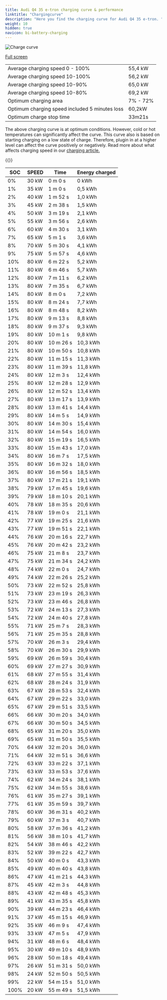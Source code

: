 ```yaml
---
title: Audi Q4 35 e-tron charging curve & performance
linktitle: "Chargingcurve"
description: "Here you find the charging curve for Audi Q4 35 e-tron. "
weight: 10
hidden: true
navicon: bi-battery-charging
---
```

<!-- markdownlint-disable MD033 -->
<img src="../chargingcurve.svg" alt="Charge curve" class="img-fluid">

[Full screen](../chargingcurve.svg)


<table class="table table-striped">
<tbody>
<tr>
<td>Average charging speed 0 - 100% </td><td>55,4 kW</td>
</tr>
<tr>
<td>Average charging speed 10-100% </td><td>56,2 kW</td>
</tr>
<tr>
<td>Average charging speed 10-90% </td><td>65,0 kW</td>
</tr>
<tr>
<td>Average charging speed 10-80% </td><td>69,2 kW</td>
</tr>
<tr>
<td>Optimum charging area</td><td>7% - 72%</td>
</tr>
<tr>
<td>Optimum charging speed included 5 minutes loss</td><td>60,2kW</td>
</tr>
<tr>
<td>Optimum charge stop time </td><td>33m21s</td>
</tr>
</tbody>
</table>


The above charging curve is at optimum conditions. However, cold or hot temperatures can significantly affect the curve. This curve also is based on starting charging on a low state of charge. Therefore, plugin in at a higher level can affect the curve positively or negatively. Read more about what affects charging speed in our [charging article.](../../../../../technology/battery/charging/) 


{{<evkxdisplayaddarticle />}}
<table class="table table-striped">
<thead>
<tr><th>SOC</th><th>SPEED</th><th>Time</th><th>Energy charged</th></tr>
</thead>
<tbody>
<tr>
<td>0%</td><td>30 kW</td><td> 0 m 0 s </td><td>0 kWh </td>
</tr>
<tr>
<td>1%</td><td>35 kW</td><td> 1 m 0 s </td><td>0,5 kWh </td>
</tr>
<tr>
<td>2%</td><td>40 kW</td><td> 1 m 52 s </td><td>1,0 kWh </td>
</tr>
<tr>
<td>3%</td><td>45 kW</td><td> 2 m 38 s </td><td>1,5 kWh </td>
</tr>
<tr>
<td>4%</td><td>50 kW</td><td> 3 m 19 s </td><td>2,1 kWh </td>
</tr>
<tr>
<td>5%</td><td>55 kW</td><td> 3 m 56 s </td><td>2,6 kWh </td>
</tr>
<tr>
<td>6%</td><td>60 kW</td><td> 4 m 30 s </td><td>3,1 kWh </td>
</tr>
<tr>
<td>7%</td><td>65 kW</td><td> 5 m 1 s </td><td>3,6 kWh </td>
</tr>
<tr>
<td>8%</td><td>70 kW</td><td> 5 m 30 s </td><td>4,1 kWh </td>
</tr>
<tr>
<td>9%</td><td>75 kW</td><td> 5 m 57 s </td><td>4,6 kWh </td>
</tr>
<tr>
<td>10%</td><td>80 kW</td><td> 6 m 22 s </td><td>5,2 kWh </td>
</tr>
<tr>
<td>11%</td><td>80 kW</td><td> 6 m 46 s </td><td>5,7 kWh </td>
</tr>
<tr>
<td>12%</td><td>80 kW</td><td> 7 m 11 s </td><td>6,2 kWh </td>
</tr>
<tr>
<td>13%</td><td>80 kW</td><td> 7 m 35 s </td><td>6,7 kWh </td>
</tr>
<tr>
<td>14%</td><td>80 kW</td><td> 8 m 0 s </td><td>7,2 kWh </td>
</tr>
<tr>
<td>15%</td><td>80 kW</td><td> 8 m 24 s </td><td>7,7 kWh </td>
</tr>
<tr>
<td>16%</td><td>80 kW</td><td> 8 m 48 s </td><td>8,2 kWh </td>
</tr>
<tr>
<td>17%</td><td>80 kW</td><td> 9 m 13 s </td><td>8,8 kWh </td>
</tr>
<tr>
<td>18%</td><td>80 kW</td><td> 9 m 37 s </td><td>9,3 kWh </td>
</tr>
<tr>
<td>19%</td><td>80 kW</td><td> 10 m 1 s </td><td>9,8 kWh </td>
</tr>
<tr>
<td>20%</td><td>80 kW</td><td> 10 m 26 s </td><td>10,3 kWh </td>
</tr>
<tr>
<td>21%</td><td>80 kW</td><td> 10 m 50 s </td><td>10,8 kWh </td>
</tr>
<tr>
<td>22%</td><td>80 kW</td><td> 11 m 15 s </td><td>11,3 kWh </td>
</tr>
<tr>
<td>23%</td><td>80 kW</td><td> 11 m 39 s </td><td>11,8 kWh </td>
</tr>
<tr>
<td>24%</td><td>80 kW</td><td> 12 m 3 s </td><td>12,4 kWh </td>
</tr>
<tr>
<td>25%</td><td>80 kW</td><td> 12 m 28 s </td><td>12,9 kWh </td>
</tr>
<tr>
<td>26%</td><td>80 kW</td><td> 12 m 52 s </td><td>13,4 kWh </td>
</tr>
<tr>
<td>27%</td><td>80 kW</td><td> 13 m 17 s </td><td>13,9 kWh </td>
</tr>
<tr>
<td>28%</td><td>80 kW</td><td> 13 m 41 s </td><td>14,4 kWh </td>
</tr>
<tr>
<td>29%</td><td>80 kW</td><td> 14 m 5 s </td><td>14,9 kWh </td>
</tr>
<tr>
<td>30%</td><td>80 kW</td><td> 14 m 30 s </td><td>15,4 kWh </td>
</tr>
<tr>
<td>31%</td><td>80 kW</td><td> 14 m 54 s </td><td>16,0 kWh </td>
</tr>
<tr>
<td>32%</td><td>80 kW</td><td> 15 m 19 s </td><td>16,5 kWh </td>
</tr>
<tr>
<td>33%</td><td>80 kW</td><td> 15 m 43 s </td><td>17,0 kWh </td>
</tr>
<tr>
<td>34%</td><td>80 kW</td><td> 16 m 7 s </td><td>17,5 kWh </td>
</tr>
<tr>
<td>35%</td><td>80 kW</td><td> 16 m 32 s </td><td>18,0 kWh </td>
</tr>
<tr>
<td>36%</td><td>80 kW</td><td> 16 m 56 s </td><td>18,5 kWh </td>
</tr>
<tr>
<td>37%</td><td>80 kW</td><td> 17 m 21 s </td><td>19,1 kWh </td>
</tr>
<tr>
<td>38%</td><td>79 kW</td><td> 17 m 45 s </td><td>19,6 kWh </td>
</tr>
<tr>
<td>39%</td><td>79 kW</td><td> 18 m 10 s </td><td>20,1 kWh </td>
</tr>
<tr>
<td>40%</td><td>78 kW</td><td> 18 m 35 s </td><td>20,6 kWh </td>
</tr>
<tr>
<td>41%</td><td>78 kW</td><td> 19 m 0 s </td><td>21,1 kWh </td>
</tr>
<tr>
<td>42%</td><td>77 kW</td><td> 19 m 25 s </td><td>21,6 kWh </td>
</tr>
<tr>
<td>43%</td><td>77 kW</td><td> 19 m 51 s </td><td>22,1 kWh </td>
</tr>
<tr>
<td>44%</td><td>76 kW</td><td> 20 m 16 s </td><td>22,7 kWh </td>
</tr>
<tr>
<td>45%</td><td>76 kW</td><td> 20 m 42 s </td><td>23,2 kWh </td>
</tr>
<tr>
<td>46%</td><td>75 kW</td><td> 21 m 8 s </td><td>23,7 kWh </td>
</tr>
<tr>
<td>47%</td><td>75 kW</td><td> 21 m 34 s </td><td>24,2 kWh </td>
</tr>
<tr>
<td>48%</td><td>74 kW</td><td> 22 m 0 s </td><td>24,7 kWh </td>
</tr>
<tr>
<td>49%</td><td>74 kW</td><td> 22 m 26 s </td><td>25,2 kWh </td>
</tr>
<tr>
<td>50%</td><td>73 kW</td><td> 22 m 52 s </td><td>25,8 kWh </td>
</tr>
<tr>
<td>51%</td><td>73 kW</td><td> 23 m 19 s </td><td>26,3 kWh </td>
</tr>
<tr>
<td>52%</td><td>73 kW</td><td> 23 m 46 s </td><td>26,8 kWh </td>
</tr>
<tr>
<td>53%</td><td>72 kW</td><td> 24 m 13 s </td><td>27,3 kWh </td>
</tr>
<tr>
<td>54%</td><td>72 kW</td><td> 24 m 40 s </td><td>27,8 kWh </td>
</tr>
<tr>
<td>55%</td><td>71 kW</td><td> 25 m 7 s </td><td>28,3 kWh </td>
</tr>
<tr>
<td>56%</td><td>71 kW</td><td> 25 m 35 s </td><td>28,8 kWh </td>
</tr>
<tr>
<td>57%</td><td>70 kW</td><td> 26 m 3 s </td><td>29,4 kWh </td>
</tr>
<tr>
<td>58%</td><td>70 kW</td><td> 26 m 30 s </td><td>29,9 kWh </td>
</tr>
<tr>
<td>59%</td><td>69 kW</td><td> 26 m 59 s </td><td>30,4 kWh </td>
</tr>
<tr>
<td>60%</td><td>69 kW</td><td> 27 m 27 s </td><td>30,9 kWh </td>
</tr>
<tr>
<td>61%</td><td>68 kW</td><td> 27 m 55 s </td><td>31,4 kWh </td>
</tr>
<tr>
<td>62%</td><td>68 kW</td><td> 28 m 24 s </td><td>31,9 kWh </td>
</tr>
<tr>
<td>63%</td><td>67 kW</td><td> 28 m 53 s </td><td>32,4 kWh </td>
</tr>
<tr>
<td>64%</td><td>67 kW</td><td> 29 m 22 s </td><td>33,0 kWh </td>
</tr>
<tr>
<td>65%</td><td>67 kW</td><td> 29 m 51 s </td><td>33,5 kWh </td>
</tr>
<tr>
<td>66%</td><td>66 kW</td><td> 30 m 20 s </td><td>34,0 kWh </td>
</tr>
<tr>
<td>67%</td><td>66 kW</td><td> 30 m 50 s </td><td>34,5 kWh </td>
</tr>
<tr>
<td>68%</td><td>65 kW</td><td> 31 m 20 s </td><td>35,0 kWh </td>
</tr>
<tr>
<td>69%</td><td>65 kW</td><td> 31 m 50 s </td><td>35,5 kWh </td>
</tr>
<tr>
<td>70%</td><td>64 kW</td><td> 32 m 20 s </td><td>36,0 kWh </td>
</tr>
<tr>
<td>71%</td><td>64 kW</td><td> 32 m 51 s </td><td>36,6 kWh </td>
</tr>
<tr>
<td>72%</td><td>63 kW</td><td> 33 m 22 s </td><td>37,1 kWh </td>
</tr>
<tr>
<td>73%</td><td>63 kW</td><td> 33 m 53 s </td><td>37,6 kWh </td>
</tr>
<tr>
<td>74%</td><td>62 kW</td><td> 34 m 24 s </td><td>38,1 kWh </td>
</tr>
<tr>
<td>75%</td><td>62 kW</td><td> 34 m 55 s </td><td>38,6 kWh </td>
</tr>
<tr>
<td>76%</td><td>61 kW</td><td> 35 m 27 s </td><td>39,1 kWh </td>
</tr>
<tr>
<td>77%</td><td>61 kW</td><td> 35 m 59 s </td><td>39,7 kWh </td>
</tr>
<tr>
<td>78%</td><td>60 kW</td><td> 36 m 31 s </td><td>40,2 kWh </td>
</tr>
<tr>
<td>79%</td><td>60 kW</td><td> 37 m 3 s </td><td>40,7 kWh </td>
</tr>
<tr>
<td>80%</td><td>58 kW</td><td> 37 m 36 s </td><td>41,2 kWh </td>
</tr>
<tr>
<td>81%</td><td>56 kW</td><td> 38 m 10 s </td><td>41,7 kWh </td>
</tr>
<tr>
<td>82%</td><td>54 kW</td><td> 38 m 46 s </td><td>42,2 kWh </td>
</tr>
<tr>
<td>83%</td><td>52 kW</td><td> 39 m 22 s </td><td>42,7 kWh </td>
</tr>
<tr>
<td>84%</td><td>50 kW</td><td> 40 m 0 s </td><td>43,3 kWh </td>
</tr>
<tr>
<td>85%</td><td>49 kW</td><td> 40 m 40 s </td><td>43,8 kWh </td>
</tr>
<tr>
<td>86%</td><td>47 kW</td><td> 41 m 21 s </td><td>44,3 kWh </td>
</tr>
<tr>
<td>87%</td><td>45 kW</td><td> 42 m 3 s </td><td>44,8 kWh </td>
</tr>
<tr>
<td>88%</td><td>43 kW</td><td> 42 m 48 s </td><td>45,3 kWh </td>
</tr>
<tr>
<td>89%</td><td>41 kW</td><td> 43 m 35 s </td><td>45,8 kWh </td>
</tr>
<tr>
<td>90%</td><td>39 kW</td><td> 44 m 23 s </td><td>46,4 kWh </td>
</tr>
<tr>
<td>91%</td><td>37 kW</td><td> 45 m 15 s </td><td>46,9 kWh </td>
</tr>
<tr>
<td>92%</td><td>35 kW</td><td> 46 m 9 s </td><td>47,4 kWh </td>
</tr>
<tr>
<td>93%</td><td>33 kW</td><td> 47 m 5 s </td><td>47,9 kWh </td>
</tr>
<tr>
<td>94%</td><td>31 kW</td><td> 48 m 6 s </td><td>48,4 kWh </td>
</tr>
<tr>
<td>95%</td><td>30 kW</td><td> 49 m 10 s </td><td>48,9 kWh </td>
</tr>
<tr>
<td>96%</td><td>28 kW</td><td> 50 m 18 s </td><td>49,4 kWh </td>
</tr>
<tr>
<td>97%</td><td>26 kW</td><td> 51 m 31 s </td><td>50,0 kWh </td>
</tr>
<tr>
<td>98%</td><td>24 kW</td><td> 52 m 50 s </td><td>50,5 kWh </td>
</tr>
<tr>
<td>99%</td><td>22 kW</td><td> 54 m 15 s </td><td>51,0 kWh </td>
</tr>
<tr>
<td>100%</td><td>20 kW</td><td> 55 m 49 s </td><td>51,5 kWh </td>
</tr>
</tbody>
</table>

